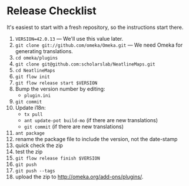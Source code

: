 
# Release Checklist

It's easiest to start with a fresh repository, so the instructions start there.

1. `VERSION=42.0.13` — We'll use this value later.
1. `git clone git://github.com/omeka/Omeka.git` — We need Omeka for generating
  translations.
1. `cd omeka/plugins`
1. `git clone git@github.com:scholarslab/NeatlineMaps.git`
1. `cd NeatlineMaps`
1. `git flow init`
1. `git flow release start $VERSION`
1. Bump the version number by editing:
   * `plugin.ini`
1. `git commit`
1. Update i18n:
   * `tx pull`
   * `ant update-pot build-mo` (if there are new translations)
   * `git commit` (if there are new translations)
1. `ant package`
1. rename the package file to include the version, not the date-stamp
1. quick check the zip
1. test the zip
1. `git flow release finish $VERSION`
1. `git push`
1. `git push --tags`
1. upload the zip to http://omeka.org/add-ons/plugins/.

